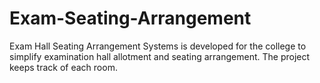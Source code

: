 # Exam-Seating-Arrangement
Exam Hall Seating Arrangement Systems is developed for the college to simplify examination hall allotment and seating arrangement. The project keeps track of each room. 
